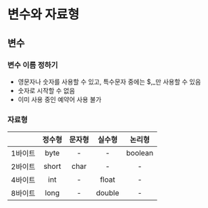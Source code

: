 # 변수와 자료형
## 변수
### 변수 이름 정하기
- 영문자나 숫자를 사용할 수 있고, 특수문자 중에는 $,_만 사용할 수 있음
- 숫자로 시작할 수 없음
- 이미 사용 중인 예약어 사용 불가

### 자료형
||정수형|문자형|실수형|논리형|
|:-:|:--------:|:-----:|:-----:|:----:|
|1바이트|byte|-|-|boolean|
|2바이트|short|char|-|-|
|4바이트|int|-|float|-|
|8바이트|long|-|double|-|